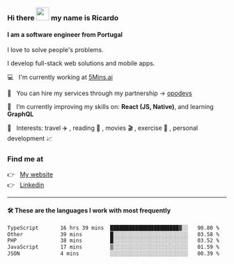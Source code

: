 ### Hi there <img src="https://raw.githubusercontent.com/iampavangandhi/iampavangandhi/master/gifs/Hi.gif" width="30"> my name is Ricardo
#### I am a software engineer from Portugal
I love to solve people's problems.

I develop full-stack web solutions and mobile apps.

💻  &nbsp; I'm currently working at <a href="https://5mins.ai/">5Mins.ai</a>

💼  &nbsp; You can hire my services through my partnership -> <a href="https://github.com/opodevs">opodevs</a>

🌱 &nbsp; I’m currently improving my skills on: **React (JS, Native)**, and learning **GraphQL**

💙 &nbsp; Interests: travel ✈️ , reading 📖 , movies 🎬 , exercise 🏃 , personal development 📈

### Find me at

<p align="left">
  👉  &nbsp;
  <a href="https://ricardopbarbosa.com" target="_blank">
    My website
  </a>
  <br/>
  👉 &nbsp;
  <a href="https://www.linkedin.com/in/ricardopbarbosa" target="_blank">
    Linkedin
  </a>
</p>

<hr />

#### 🛠 These are the languages I work with most frequently
<!--START_SECTION:waka-->

```txt
TypeScript       16 hrs 39 mins  ██████████████████████▓░░   90.80 %
Other            39 mins         █░░░░░░░░░░░░░░░░░░░░░░░░   03.58 %
PHP              38 mins         █░░░░░░░░░░░░░░░░░░░░░░░░   03.52 %
JavaScript       17 mins         ▒░░░░░░░░░░░░░░░░░░░░░░░░   01.59 %
JSON             4 mins          ░░░░░░░░░░░░░░░░░░░░░░░░░   00.39 %
```

<!--END_SECTION:waka-->
